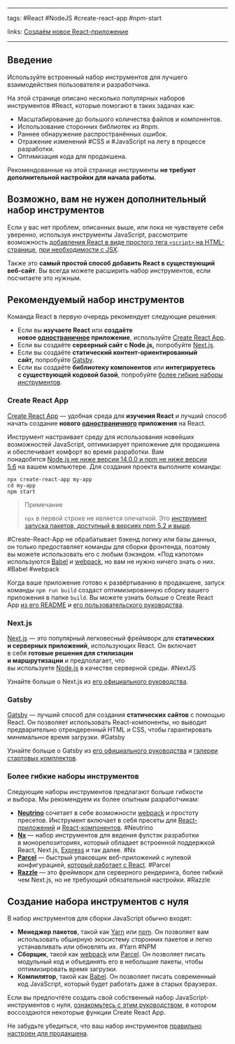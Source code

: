 ____

tags: #React #NodeJS #create-react-app #npm-start 

links: [Создаём новое React-приложение](https://ru.reactjs.org/docs/create-a-new-react-app.html#create-react-app)

_____

## Введение

Используйте встроенный набор инструментов для лучшего взаимодействия пользователя и разработчика.

На этой странице описано несколько популярных наборов инструментов #React, которые помогают в таких задачах как:
-   Масштабирование до большого количества файлов и компонентов.
-   Использование сторонних библиотек из #npm.
-   Раннее обнаружение распространённых ошибок.
-   Отражение изменений #CSS и #JavaScript на лету в процессе разработки.
-   Оптимизация кода для продакшена.

Рекомендованные на этой странице инструменты **не требуют дополнительной настройки для начала работы.**

## Возможно, вам не нужен дополнительный набор инструментов

Если у вас нет проблем, описанных выше, или пока не чувствуете себя уверенно, используя инструменты JavaScript, рассмотрите возможность [добавления React в виде простого тега `<script>` на HTML-странице](https://ru.reactjs.org/docs/add-react-to-a-website.html), [при необходимости с JSX](https://ru.reactjs.org/docs/add-react-to-a-website.html#optional-try-react-with-jsx).

Также это **самый простой способ добавить React в существующий веб-сайт**. Вы всегда можете расширить набор инструментов, если посчитаете это нужным.

## Рекомендуемый набор инструментов

Команда React в первую очередь рекомендует следующие решения:

-   Если вы **изучаете React** или **создаёте новое [одностраничное](https://ru.reactjs.org/docs/glossary.html#single-page-application) приложение**, используйте [Create React App](https://ru.reactjs.org/docs/create-a-new-react-app.html#create-react-app).
-   Если вы создаёте **серверный сайт с Node.js,** попробуйте [Next.js](https://ru.reactjs.org/docs/create-a-new-react-app.html#nextjs).
-   Если вы создаёте **статический контент-ориентированный сайт,** попробуйте [Gatsby](https://ru.reactjs.org/docs/create-a-new-react-app.html#gatsby).
-   Если вы создаёте **библиотеку компонентов** или **интегрируетесь с существующей кодовой базой**, попробуйте [более гибкие наборы инструментов](https://ru.reactjs.org/docs/create-a-new-react-app.html#more-flexible-toolchains).

### Create React App

[Create React App](https://github.com/facebookincubator/create-react-app) — удобная среда для **изучения React** и лучший способ начать создание **нового [одностраничного](https://ru.reactjs.org/docs/glossary.html#single-page-application) приложения** на React.

Инструмент настраивает среду для использования новейших возможностей JavaScript, оптимизирует приложение для продакшена и обеспечивает комфорт во время разработки. Вам понадобятся [Node.js не ниже версии 14.0.0 и npm не ниже версии 5.6](https://nodejs.org/ru/) на вашем компьютере. Для создания проекта выполните команды:

```
npx create-react-app my-app
cd my-app
npm start
```

> Примечание
> 
> `npx` в первой строке не является опечаткой. Это [инструмент запуска пакетов, доступный в версиях npm 5.2 и выше](https://medium.com/@maybekatz/introducing-npx-an-npm-package-runner-55f7d4bd282b).

#Create-React-App не обрабатывает бэкенд логику или базы данных, он только предоставляет команды для сборки фронтенда, поэтому вы можете использовать его с любым бэкэндом. «Под капотом» используются [Babel](https://babeljs.io/) и [webpack](https://webpack.js.org/), но вам не нужно ничего знать о них. #Babel #webpack

Когда ваше приложение готово к развёртыванию в продакшене, запуск команды `npm run build` создаст оптимизированную сборку вашего приложения в папке `build`. Вы можете узнать больше о Create React App [из его README](https://github.com/facebookincubator/create-react-app#create-react-app--) и [его пользовательского руководства](https://facebook.github.io/create-react-app/).

### Next.js

[Next.js](https://nextjs.org/) — это популярный легковесный фреймворк для **статических и серверных приложений**, использующих React. Он включает в себя **готовые решения для стилизации и маршрутизации** и предполагает, что вы используете [Node.js](https://nodejs.org/) в качестве серверной среды. #NextJS

Узнайте больше о Next.js из [его официального руководства](https://nextjs.org/learn/).

### Gatsby

[Gatsby](https://www.gatsbyjs.org/) — лучший способ для создания **статических сайтов** с помощью React. Он позволяет использовать React-компоненты, но выводит предварительно отрендеренный HTML и CSS, чтобы гарантировать минимальное время загрузки. #Gatsby 

Узнайте больше о Gatsby из [его официального руководства](https://www.gatsbyjs.org/docs/) и [галереи стартовых комплектов](https://www.gatsbyjs.org/docs/gatsby-starters/).

### Более гибкие наборы инструментов

Следующие наборы инструментов предлагают больше гибкости и выбора. Мы рекомендуем их более опытным разработчикам:

-   **[Neutrino](https://neutrinojs.org/)** сочетает в себе возможности [webpack](https://webpack.js.org/) и простоту пресетов. Инструмент включает в себя пресеты для [React-приложений](https://neutrinojs.org/packages/react/) и [React-компонентов](https://neutrinojs.org/packages/react-components/). #Neutrino
-   **[Nx](https://nx.dev/react)** — набор инструментов для ведения фулстэк разработки в монорепозиториях, который обладает встроенной поддержкой React, Next.js, [Express](https://expressjs.com/) и так далее. #Nx
-   **[Parcel](https://parceljs.org/)** — быстрый упаковщик веб-приложений с нулевой конфигурацией, [который работает с React](https://parceljs.org/recipes/react/). #Parcel
-   **[Razzle](https://github.com/jaredpalmer/razzle)** — это фреймворк для серверного рендеринга, более гибкий чем Next.js, но не требующий обязательной настройки. #Razzle

## Создание набора инструментов с нуля

В набор инструментов для сборки JavaScript обычно входят:

-   **Менеджер пакетов**, такой как [Yarn](https://yarnpkg.com/) или [npm](https://www.npmjs.com/). Он позволяет вам использовать обширную экосистему сторонних пакетов и легко устанавливать или обновлять их. #Yarn #NPM 
-   **Сборщик**, такой как [webpack](https://webpack.js.org/) или [Parcel](https://parceljs.org/). Он позволяет писать модульный код и объединять его в небольшие пакеты, чтобы оптимизировать время загрузки.
-   **Компилятор**, такой как [Babel](https://babeljs.io/). Он позволяет писать современный код JavaScript, который будет работать даже в старых браузерах.

Если вы предпочтёте создать свой собственный набор JavaScript-инструментов с нуля, [ознакомьтесь с этим руководством](https://blog.usejournal.com/creating-a-react-app-from-scratch-f3c693b84658), в котором воссоздаются некоторые функции Create React App.

Не забудьте убедиться, что ваш набор инструментов [правильно настроен для продакшена](https://ru.reactjs.org/docs/optimizing-performance.html#use-the-production-build).